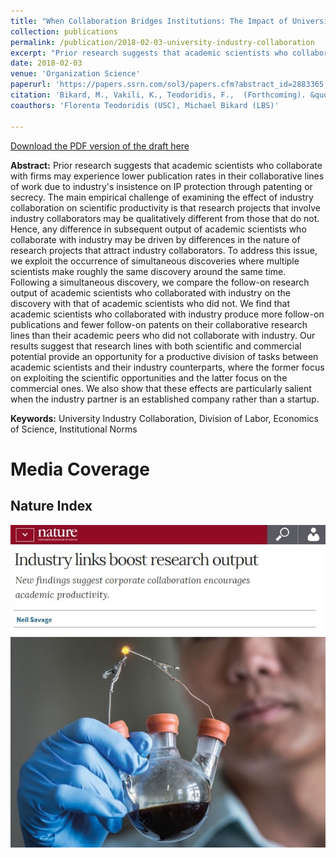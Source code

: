 ```yaml
---
title: "When Collaboration Bridges Institutions: The Impact of University-Industry Collaboration on Academic Productivity"
collection: publications
permalink: /publication/2018-02-03-university-industry-collaboration
excerpt: "Prior research suggests that academic scientists who collaborate with firms may experience lower publication rates in their collaborative lines of work due to industry's insistence on IP protection through patenting or secrecy. The main empirical challenge of examining the effect of industry collaboration on scientific productivity is that research projects that involve industry collaborators may be qualitatively different from those that do not. Hence, any difference in subsequent output of academic scientists who collaborate with industry may be driven by differences in the nature of research projects that attract industry collaborators. To address this issue, we exploit the occurrence of simultaneous discoveries where multiple scientists make roughly the same discovery around the same time. Following a simultaneous discovery, we compare the follow-on research output of academic scientists who collaborated with industry on the discovery with that of academic scientists who did not. We find that academic scientists who collaborated with industry produce more follow-on publications and fewer follow-on patents on their collaborative research lines than their academic peers who did not collaborate with industry. Our results suggest..."
date: 2018-02-03
venue: 'Organization Science'
paperurl: 'https://papers.ssrn.com/sol3/papers.cfm?abstract_id=2883365'
citation: 'Bikard, M., Vakili, K., Teodoridis, F.,  (Forthcoming). &quot;When Collaboration Bridges Institutions: The Impact of University-Industry Collaboration on Academic Productivity&quot; <i>Organization Science</i>.'
coauthors: 'Florenta Teodoridis (USC), Michael Bikard (LBS)'

---
```

[Download the PDF version of the draft here](/files/university_industry_collaboration.pdf)

<b>Abstract:</b> Prior research suggests that academic scientists who collaborate with firms may experience lower publication rates in their collaborative lines of work due to industry's insistence on IP protection through patenting or secrecy. The main empirical challenge of examining the effect of industry collaboration on scientific productivity is that research projects that involve industry collaborators may be qualitatively different from those that do not. Hence, any difference in subsequent output of academic scientists who collaborate with industry may be driven by differences in the nature of research projects that attract industry collaborators. To address this issue, we exploit the occurrence of simultaneous discoveries where multiple scientists make roughly the same discovery around the same time. Following a simultaneous discovery, we compare the follow-on research output of academic scientists who collaborated with industry on the discovery with that of academic scientists who did not. We find that academic scientists who collaborated with industry produce more follow-on publications and fewer follow-on patents on their collaborative research lines than their academic peers who did not collaborate with industry. Our results suggest that research lines with both scientific and commercial potential provide an opportunity for a productive division of tasks between academic scientists and their industry counterparts, where the former focus on exploiting the scientific opportunities and the latter focus on the commercial ones. We also show that these effects are particularly salient when the industry partner is an established company rather than a startup.

<b>Keywords:</b> University Industry Collaboration, Division of Labor, Economics of Science, Institutional Norms

Media Coverage
=====

Nature Index 
------
[![Nature Index Coverage](/images/nature_index_coverage.jpg)](https://www.nature.com/articles/d41586-017-07422-2)
